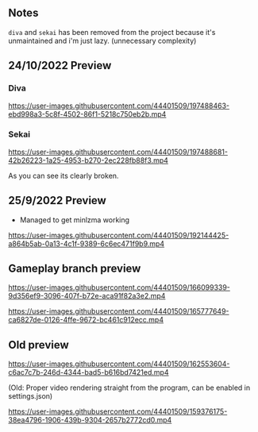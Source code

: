 ## Notes

`diva` and `sekai` has been removed from the project because it's unmaintained and i'm just lazy. (unnecessary complexity)

## 24/10/2022 Preview

### Diva

https://user-images.githubusercontent.com/44401509/197488463-ebd998a3-5c8f-4502-86f1-5218c750eb2b.mp4

### Sekai

https://user-images.githubusercontent.com/44401509/197488681-42b26223-1a25-4953-b270-2ec228fb88f3.mp4

As you can see its clearly broken.

## 25/9/2022 Preview

- Managed to get minlzma working

https://user-images.githubusercontent.com/44401509/192144425-a864b5ab-0a13-4c1f-9389-6c6ec471f9b9.mp4

## Gameplay branch preview

https://user-images.githubusercontent.com/44401509/166099339-9d356ef9-3096-407f-b72e-aca91f82a3e2.mp4

https://user-images.githubusercontent.com/44401509/165777649-ca6827de-0126-4ffe-9672-bc461c912ecc.mp4

## Old preview

https://user-images.githubusercontent.com/44401509/162553604-c6ac7c7b-246d-4344-bad5-b616bd7421ed.mp4

(Old: Proper video rendering straight from the program, can be enabled in settings.json)

https://user-images.githubusercontent.com/44401509/159376175-38ea4796-1906-439b-9304-2657b2772cd0.mp4
